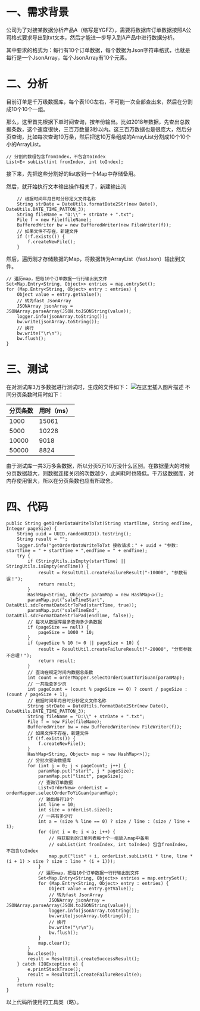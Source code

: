 
# 一、需求背景

公司为了对接某数据分析产品A（缩写是YGFZ），需要将数据库订单数据按照A公司格式要求导出到txt文本，然后才能进一步导入到A产品中进行数据分析。

其中要求的格式为：每行有10个订单数据，每个数据为Json字符串格式，也就是每行是一个JsonArray，每个JsonArray有10个元素。

# 二、分析

目前订单是千万级数据库，每个表10G左右，不可能一次全部查出来，然后在分割成10个10个一组。

那么，这里首先根据下单时间查询，按年份输出。比如2018年数据，先查出总数据条数，这个速度很快，三百万数量3秒以内。这三百万数据也是很庞大，然后分页查询，比如每次查询10万条，然后把这10万条组成的ArrayList分割成10个10个小的ArrayList。

```
// 分割的数组包含fromIndex，不包含toIndex
List<E> subList(int fromIndex, int toIndex);
```
接下来，先把这些分割好的list放到一个Map中存储备用。

然后，就开始执行文本输出操作相关了，新建输出流

```
    // 根据时间年月日时分秒定义文件名称
    String strDate = DateUtils.formatDate2Str(new Date(), DateUtils.DATE_TIME_PATTON_3);
    String fileName = "D:\\" + strDate + ".txt";
    File f = new File(fileName);
    BufferedWriter bw = new BufferedWriter(new FileWriter(f));
    // 如果文件不存在，新建文件
    if (!f.exists()) {
        f.createNewFile();
    }
```
然后，遍历刚才存储数据的Map，将数据转为ArrayList（fastJson）输出到文件。

```
// 遍历map，把每10个订单数据一行行输出到文件
Set<Map.Entry<String, Object>> entries = map.entrySet();
for (Map.Entry<String, Object> entry : entries) {
    Object value = entry.getValue();
    // 转为fast JsonArray
    JSONArray jsonArray = JSONArray.parseArray(JSON.toJSONString(value));
    logger.info(jsonArray.toString());
    bw.write(jsonArray.toString());
    // 换行
    bw.write("\r\n");
    bw.flush();
}
```
# 三、测试

在对测试库3万多数据进行测试时，生成的文件如下：
![在这里插入图片描述](https://img-blog.csdnimg.cn/20181123114728672.png)
不同分页条数时用时如下：

分页条数 | 用时（ms）
---|---
1000 | 15061
5000 | 10228
10000 | 9018
50000 | 8824

由于测试库一共3万多条数据，所以分页5万10万没什么区别。在数据量大的时候分页数据越大，则数据连接关闭的次数越少，此间耗时也降低。千万级数据库，对内存使用很大，所以在分页条数也应有所取舍。

# 四、代码


```
public String getOrderDataWriteToTxt(String startTime, String endTime, Integer pageSize) {
    String uuid = UUID.randomUUID().toString();
    String result = "";
    logger.info("getOrderDataWriteToTxt 接收请求：" + uuid + "参数: startTime = " + startTime + ",endTime = " + endTime);
    try {
        if (StringUtils.isEmpty(startTime) || StringUtils.isEmpty(endTime)) {
            result = ResultUtil.createFailureResult("-10000", "参数有误！");
            return result;
        }
        HashMap<String, Object> paramMap = new HashMap<>();
        paramMap.put("saleTimeStart", DataUtil.sdcFormatDateStrToPad(startTime, true));
        paramMap.put("saleTimeEnd", DataUtil.sdcFormatDateStrToPad(endTime, false));
        // 每次从数据库最多查询多少条数据
        if (pageSize == null) {
            pageSize = 1000 * 10;
        }
        if (pageSize % 10 != 0 || pageSize < 10) {
            result = ResultUtil.createFailureResult("-20000", "分页参数不合理！");
            return result;
        }
        // 查询在规定时间内数据总条数
        int count = orderMapper.selectOrderCountToYiGuan(paramMap);
        // 一共能查多少页
        int pageCount = (count % pageSize == 0) ? count / pageSize : (count / pageSize + 1);
        // 根据时间年月日时分秒定义文件名称
        String strDate = DateUtils.formatDate2Str(new Date(), DateUtils.DATE_TIME_PATTON_3);
        String fileName = "D:\\" + strDate + ".txt";
        File f = new File(fileName);
        BufferedWriter bw = new BufferedWriter(new FileWriter(f));
        // 如果文件不存在，新建文件
        if (!f.exists()) {
            f.createNewFile();
        }
        HashMap<String, Object> map = new HashMap<>();
        // 分批次查询数据库
        for (int j = 0; j < pageCount; j++) {
            paramMap.put("start", j * pageSize);
            paramMap.put("limit", pageSize);
            // 查询订单数据
            List<OrderNew> orderList = orderMapper.selectOrderToYiGuan(paramMap);
            // 输出每行10个
            int line = 10;
            int size = orderList.size();
            // 一共有多少行
            int a = (size % line == 0) ? size / line : (size / line + 1);
            for (int i = 0; i < a; i++) {
                // 将获取到的订单列表每十个一组放入map中备用
                // subList(int fromIndex, int toIndex) 包含fromIndex，不包含toIndex
                map.put("list" + i, orderList.subList(i * line, line * (i + 1) > size ? size : line * (i + 1)));
            }
            // 遍历map，把每10个订单数据一行行输出到文件
            Set<Map.Entry<String, Object>> entries = map.entrySet();
            for (Map.Entry<String, Object> entry : entries) {
                Object value = entry.getValue();
                // 转为fast JsonArray
                JSONArray jsonArray = JSONArray.parseArray(JSON.toJSONString(value));
                logger.info(jsonArray.toString());
                bw.write(jsonArray.toString());
                // 换行
                bw.write("\r\n");
                bw.flush();
            }
            map.clear();
        }
        bw.close();
        result = ResultUtil.createSuccessResult();
    } catch (IOException e) {
        e.printStackTrace();
        result = ResultUtil.createFailureResult(e);
    }
    return result;
}
```
以上代码所使用的工具类（略）。